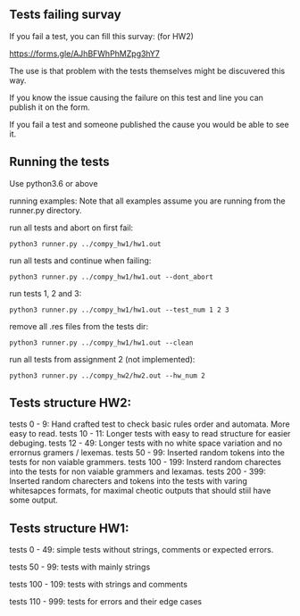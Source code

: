 ## Tests failing survay
If you fail a test, you can fill this survay: (for HW2)

https://forms.gle/AJhBFWhPhMZpg3hY7

The use is that problem with the tests themselves might be discuvered this way.

If you know the issue causing the failure on this test and line you can publish it on the form.

If you fail a test and someone published the cause you would be able to see it.



## Running the tests

Use python3.6 or above



running examples: 
Note that all examples assume you are running from the runner.py directory.

run all tests and abort on first fail:

`python3 runner.py ../compy_hw1/hw1.out`

run all tests and continue when failing:

`python3 runner.py ../compy_hw1/hw1.out --dont_abort`

run tests 1, 2 and 3:

`python3 runner.py ../compy_hw1/hw1.out --test_num 1 2 3`

remove all .res files from the tests dir:

`python3 runner.py ../compy_hw1/hw1.out --clean`

run all tests from assignment 2 (not implemented):

`python3 runner.py ../compy_hw2/hw2.out --hw_num 2`


## Tests structure HW2:
tests 0 - 9: Hand crafted test to check basic rules order and automata. More easy to read.
tests 10 - 11: Longer tests with easy to read structure for easier debuging.
tests 12 - 49: Longer tests with no white space variation and no errornus gramers / lexemas.
tests 50 - 99: Inserted random tokens into the tests for non vaiable grammers.
tests 100 - 199: Insterd random charectes into the tests for non vaiable grammers and lexamas.
tests 200 - 399: Inserted random charecters and tokens into the tests with varing whitesapces formats, for maximal cheotic outputs that should stiil have some output.


## Tests structure HW1:

tests 0 - 49: simple tests without strings, comments or expected errors.

tests 50 - 99: tests with mainly strings

tests 100 - 109: tests with strings and comments

tests 110 - 999: tests for errors and their edge cases
